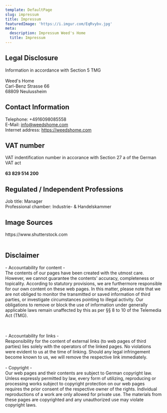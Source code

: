 ```yaml
---
template: DefaultPage
slug: impressum
title: Impressum
featuredImage: 'https://i.imgur.com/EqRvybv.jpg'
meta:
  description: Impressum Weed's Home
  title: Impressum
---
```

<h2>Legal Disclosure</h2>
Information in accordance with Section 5 TMG
<br><br>Weed's Home<br>Carl-Benz Strasse 66<br>68809 Neulussheim<br>
<h2>Contact Information</h2>
Telephone: +4916098085558<br>E-Mail: <a href="mailto:info@weedshome.com">info@weedshome.com</a><br>Internet address: <a href="https://weedshome.com" target="_blank">https://weedshome.com</a><br>
<h2>VAT number</h2>

VAT indentification number in accorance with Section 27 a of the German VAT act<br><br>
**63 829 514 200**<br>

<h2>Regulated / Independent Professions</h2>
Job title: Manager<br>Professional chamber: Industrie- & Handelskammer<br>
<h2>Image Sources</h2>
https://www.shutterstock.com<br><br>
<h2>Disclaimer</h2>- Accountability for content -<br>
The contents of our pages have been created with the utmost care. However, we cannot guarantee the contents'
accuracy, completeness or topicality. According to statutory provisions, we are furthermore responsible for 
our own content on these web pages. In this matter, please note that we are not obliged to monitor 
the transmitted or saved information of third parties, or investigate circumstances pointing to illegal activity. 
Our obligations to remove or block the use of information under generally applicable laws remain unaffected by this as per 
§§ 8 to 10 of the Telemedia Act (TMG).

<br><br>- Accountability for links -<br>
Responsibility for the content of 
external links (to web pages of third parties) lies solely with the operators of the linked pages. No violations were 
evident to us at the time of linking. Should any legal infringement become known to us, we will remove the respective 
link immediately.<br><br>- Copyright -<br> Our web pages and their contents are subject to German copyright law. Unless 
expressly permitted by law, every form of utilizing, reproducing or processing 
works subject to copyright protection on our web pages requires the prior consent of the respective owner of the rights. 
Individual reproductions of a work are only allowed for private use. 
The materials from these pages are copyrighted and any unauthorized use may violate copyright laws.
